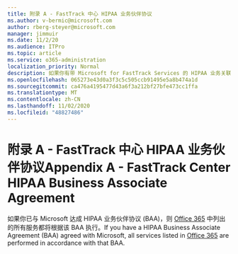 ```yaml
---
title: 附录 A - FastTrack 中心 HIPAA 业务伙伴协议
ms.author: v-bermic@microsoft.com
author: rberg-steyer@microsoft.com
manager: jimmuir
ms.date: 11/2/20
ms.audience: ITPro
ms.topic: article
ms.service: o365-administration
localization_priority: Normal
description: 如果你有带 Microsoft for FastTrack Services 的 HIPAA 业务关联协议 (BAA)，FastTrack Center Benefit for Office 365 中列出的所有服务都将包含在 BAA 中，除了：
ms.openlocfilehash: 065273e43d0a3f3c5c505ccb91495e5a8b474a1d
ms.sourcegitcommit: ca476a4195477d43a6f3a212bf27bfe473cc1ffa
ms.translationtype: MT
ms.contentlocale: zh-CN
ms.lasthandoff: 11/02/2020
ms.locfileid: "48827486"
---
```

# <a name="appendix-a---fasttrack-center-hipaa-business-associate-agreement"></a><span data-ttu-id="8d953-103">附录 A - FastTrack 中心 HIPAA 业务伙伴协议</span><span class="sxs-lookup"><span data-stu-id="8d953-103">Appendix A - FastTrack Center HIPAA Business Associate Agreement</span></span>

<span data-ttu-id="8d953-104">如果你已与 Microsoft 达成 HIPAA 业务伙伴协议 (BAA)，则 [Office 365](products-and-capabilities.md#office-365) 中列出的所有服务都将根据该 BAA 执行。</span><span class="sxs-lookup"><span data-stu-id="8d953-104">If you have a HIPAA Business Associate Agreement (BAA) agreed with Microsoft, all services listed in [Office 365](products-and-capabilities.md#office-365) are performed in accordance with that BAA.</span></span>



